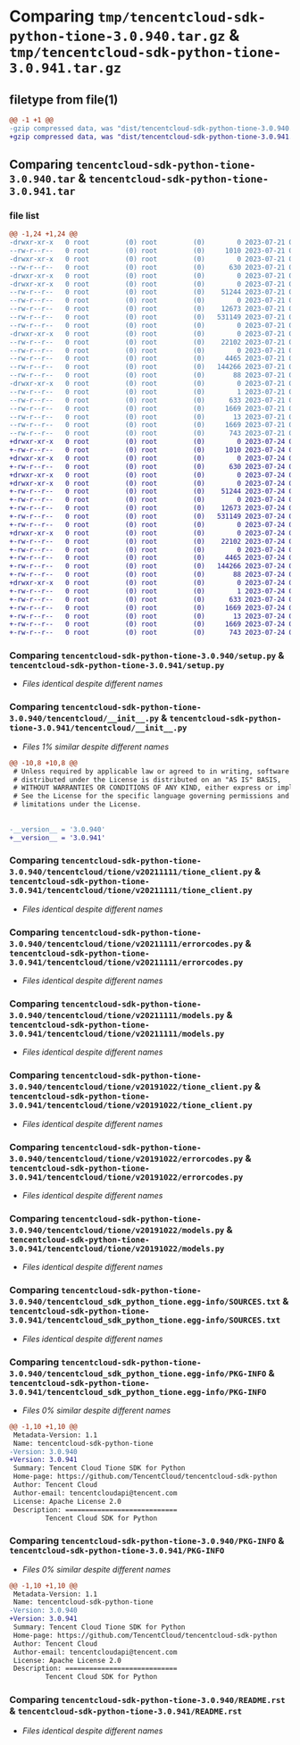# Comparing `tmp/tencentcloud-sdk-python-tione-3.0.940.tar.gz` & `tmp/tencentcloud-sdk-python-tione-3.0.941.tar.gz`

## filetype from file(1)

```diff
@@ -1 +1 @@
-gzip compressed data, was "dist/tencentcloud-sdk-python-tione-3.0.940.tar", last modified: Fri Jul 21 00:51:45 2023, max compression
+gzip compressed data, was "dist/tencentcloud-sdk-python-tione-3.0.941.tar", last modified: Mon Jul 24 00:46:18 2023, max compression
```

## Comparing `tencentcloud-sdk-python-tione-3.0.940.tar` & `tencentcloud-sdk-python-tione-3.0.941.tar`

### file list

```diff
@@ -1,24 +1,24 @@
-drwxr-xr-x   0 root         (0) root         (0)        0 2023-07-21 00:51:45.000000 tencentcloud-sdk-python-tione-3.0.940/
--rw-r--r--   0 root         (0) root         (0)     1010 2023-07-21 00:51:45.000000 tencentcloud-sdk-python-tione-3.0.940/setup.py
-drwxr-xr-x   0 root         (0) root         (0)        0 2023-07-21 00:51:45.000000 tencentcloud-sdk-python-tione-3.0.940/tencentcloud/
--rw-r--r--   0 root         (0) root         (0)      630 2023-07-21 00:51:45.000000 tencentcloud-sdk-python-tione-3.0.940/tencentcloud/__init__.py
-drwxr-xr-x   0 root         (0) root         (0)        0 2023-07-21 00:51:45.000000 tencentcloud-sdk-python-tione-3.0.940/tencentcloud/tione/
-drwxr-xr-x   0 root         (0) root         (0)        0 2023-07-21 00:51:45.000000 tencentcloud-sdk-python-tione-3.0.940/tencentcloud/tione/v20211111/
--rw-r--r--   0 root         (0) root         (0)    51244 2023-07-21 00:51:45.000000 tencentcloud-sdk-python-tione-3.0.940/tencentcloud/tione/v20211111/tione_client.py
--rw-r--r--   0 root         (0) root         (0)        0 2023-07-21 00:51:45.000000 tencentcloud-sdk-python-tione-3.0.940/tencentcloud/tione/v20211111/__init__.py
--rw-r--r--   0 root         (0) root         (0)    12673 2023-07-21 00:51:45.000000 tencentcloud-sdk-python-tione-3.0.940/tencentcloud/tione/v20211111/errorcodes.py
--rw-r--r--   0 root         (0) root         (0)   531149 2023-07-21 00:51:45.000000 tencentcloud-sdk-python-tione-3.0.940/tencentcloud/tione/v20211111/models.py
--rw-r--r--   0 root         (0) root         (0)        0 2023-07-21 00:51:45.000000 tencentcloud-sdk-python-tione-3.0.940/tencentcloud/tione/__init__.py
-drwxr-xr-x   0 root         (0) root         (0)        0 2023-07-21 00:51:45.000000 tencentcloud-sdk-python-tione-3.0.940/tencentcloud/tione/v20191022/
--rw-r--r--   0 root         (0) root         (0)    22102 2023-07-21 00:51:45.000000 tencentcloud-sdk-python-tione-3.0.940/tencentcloud/tione/v20191022/tione_client.py
--rw-r--r--   0 root         (0) root         (0)        0 2023-07-21 00:51:45.000000 tencentcloud-sdk-python-tione-3.0.940/tencentcloud/tione/v20191022/__init__.py
--rw-r--r--   0 root         (0) root         (0)     4465 2023-07-21 00:51:45.000000 tencentcloud-sdk-python-tione-3.0.940/tencentcloud/tione/v20191022/errorcodes.py
--rw-r--r--   0 root         (0) root         (0)   144266 2023-07-21 00:51:45.000000 tencentcloud-sdk-python-tione-3.0.940/tencentcloud/tione/v20191022/models.py
--rw-r--r--   0 root         (0) root         (0)       88 2023-07-21 00:51:45.000000 tencentcloud-sdk-python-tione-3.0.940/setup.cfg
-drwxr-xr-x   0 root         (0) root         (0)        0 2023-07-21 00:51:45.000000 tencentcloud-sdk-python-tione-3.0.940/tencentcloud_sdk_python_tione.egg-info/
--rw-r--r--   0 root         (0) root         (0)        1 2023-07-21 00:51:45.000000 tencentcloud-sdk-python-tione-3.0.940/tencentcloud_sdk_python_tione.egg-info/dependency_links.txt
--rw-r--r--   0 root         (0) root         (0)      633 2023-07-21 00:51:45.000000 tencentcloud-sdk-python-tione-3.0.940/tencentcloud_sdk_python_tione.egg-info/SOURCES.txt
--rw-r--r--   0 root         (0) root         (0)     1669 2023-07-21 00:51:45.000000 tencentcloud-sdk-python-tione-3.0.940/tencentcloud_sdk_python_tione.egg-info/PKG-INFO
--rw-r--r--   0 root         (0) root         (0)       13 2023-07-21 00:51:45.000000 tencentcloud-sdk-python-tione-3.0.940/tencentcloud_sdk_python_tione.egg-info/top_level.txt
--rw-r--r--   0 root         (0) root         (0)     1669 2023-07-21 00:51:45.000000 tencentcloud-sdk-python-tione-3.0.940/PKG-INFO
--rw-r--r--   0 root         (0) root         (0)      743 2023-07-21 00:51:45.000000 tencentcloud-sdk-python-tione-3.0.940/README.rst
+drwxr-xr-x   0 root         (0) root         (0)        0 2023-07-24 00:46:18.000000 tencentcloud-sdk-python-tione-3.0.941/
+-rw-r--r--   0 root         (0) root         (0)     1010 2023-07-24 00:46:18.000000 tencentcloud-sdk-python-tione-3.0.941/setup.py
+drwxr-xr-x   0 root         (0) root         (0)        0 2023-07-24 00:46:18.000000 tencentcloud-sdk-python-tione-3.0.941/tencentcloud/
+-rw-r--r--   0 root         (0) root         (0)      630 2023-07-24 00:46:18.000000 tencentcloud-sdk-python-tione-3.0.941/tencentcloud/__init__.py
+drwxr-xr-x   0 root         (0) root         (0)        0 2023-07-24 00:46:18.000000 tencentcloud-sdk-python-tione-3.0.941/tencentcloud/tione/
+drwxr-xr-x   0 root         (0) root         (0)        0 2023-07-24 00:46:18.000000 tencentcloud-sdk-python-tione-3.0.941/tencentcloud/tione/v20211111/
+-rw-r--r--   0 root         (0) root         (0)    51244 2023-07-24 00:46:18.000000 tencentcloud-sdk-python-tione-3.0.941/tencentcloud/tione/v20211111/tione_client.py
+-rw-r--r--   0 root         (0) root         (0)        0 2023-07-24 00:46:18.000000 tencentcloud-sdk-python-tione-3.0.941/tencentcloud/tione/v20211111/__init__.py
+-rw-r--r--   0 root         (0) root         (0)    12673 2023-07-24 00:46:18.000000 tencentcloud-sdk-python-tione-3.0.941/tencentcloud/tione/v20211111/errorcodes.py
+-rw-r--r--   0 root         (0) root         (0)   531149 2023-07-24 00:46:18.000000 tencentcloud-sdk-python-tione-3.0.941/tencentcloud/tione/v20211111/models.py
+-rw-r--r--   0 root         (0) root         (0)        0 2023-07-24 00:46:18.000000 tencentcloud-sdk-python-tione-3.0.941/tencentcloud/tione/__init__.py
+drwxr-xr-x   0 root         (0) root         (0)        0 2023-07-24 00:46:18.000000 tencentcloud-sdk-python-tione-3.0.941/tencentcloud/tione/v20191022/
+-rw-r--r--   0 root         (0) root         (0)    22102 2023-07-24 00:46:18.000000 tencentcloud-sdk-python-tione-3.0.941/tencentcloud/tione/v20191022/tione_client.py
+-rw-r--r--   0 root         (0) root         (0)        0 2023-07-24 00:46:18.000000 tencentcloud-sdk-python-tione-3.0.941/tencentcloud/tione/v20191022/__init__.py
+-rw-r--r--   0 root         (0) root         (0)     4465 2023-07-24 00:46:18.000000 tencentcloud-sdk-python-tione-3.0.941/tencentcloud/tione/v20191022/errorcodes.py
+-rw-r--r--   0 root         (0) root         (0)   144266 2023-07-24 00:46:18.000000 tencentcloud-sdk-python-tione-3.0.941/tencentcloud/tione/v20191022/models.py
+-rw-r--r--   0 root         (0) root         (0)       88 2023-07-24 00:46:18.000000 tencentcloud-sdk-python-tione-3.0.941/setup.cfg
+drwxr-xr-x   0 root         (0) root         (0)        0 2023-07-24 00:46:18.000000 tencentcloud-sdk-python-tione-3.0.941/tencentcloud_sdk_python_tione.egg-info/
+-rw-r--r--   0 root         (0) root         (0)        1 2023-07-24 00:46:18.000000 tencentcloud-sdk-python-tione-3.0.941/tencentcloud_sdk_python_tione.egg-info/dependency_links.txt
+-rw-r--r--   0 root         (0) root         (0)      633 2023-07-24 00:46:18.000000 tencentcloud-sdk-python-tione-3.0.941/tencentcloud_sdk_python_tione.egg-info/SOURCES.txt
+-rw-r--r--   0 root         (0) root         (0)     1669 2023-07-24 00:46:18.000000 tencentcloud-sdk-python-tione-3.0.941/tencentcloud_sdk_python_tione.egg-info/PKG-INFO
+-rw-r--r--   0 root         (0) root         (0)       13 2023-07-24 00:46:18.000000 tencentcloud-sdk-python-tione-3.0.941/tencentcloud_sdk_python_tione.egg-info/top_level.txt
+-rw-r--r--   0 root         (0) root         (0)     1669 2023-07-24 00:46:18.000000 tencentcloud-sdk-python-tione-3.0.941/PKG-INFO
+-rw-r--r--   0 root         (0) root         (0)      743 2023-07-24 00:46:18.000000 tencentcloud-sdk-python-tione-3.0.941/README.rst
```

### Comparing `tencentcloud-sdk-python-tione-3.0.940/setup.py` & `tencentcloud-sdk-python-tione-3.0.941/setup.py`

 * *Files identical despite different names*

### Comparing `tencentcloud-sdk-python-tione-3.0.940/tencentcloud/__init__.py` & `tencentcloud-sdk-python-tione-3.0.941/tencentcloud/__init__.py`

 * *Files 1% similar despite different names*

```diff
@@ -10,8 +10,8 @@
 # Unless required by applicable law or agreed to in writing, software
 # distributed under the License is distributed on an "AS IS" BASIS,
 # WITHOUT WARRANTIES OR CONDITIONS OF ANY KIND, either express or implied.
 # See the License for the specific language governing permissions and
 # limitations under the License.
 
 
-__version__ = '3.0.940'
+__version__ = '3.0.941'
```

### Comparing `tencentcloud-sdk-python-tione-3.0.940/tencentcloud/tione/v20211111/tione_client.py` & `tencentcloud-sdk-python-tione-3.0.941/tencentcloud/tione/v20211111/tione_client.py`

 * *Files identical despite different names*

### Comparing `tencentcloud-sdk-python-tione-3.0.940/tencentcloud/tione/v20211111/errorcodes.py` & `tencentcloud-sdk-python-tione-3.0.941/tencentcloud/tione/v20211111/errorcodes.py`

 * *Files identical despite different names*

### Comparing `tencentcloud-sdk-python-tione-3.0.940/tencentcloud/tione/v20211111/models.py` & `tencentcloud-sdk-python-tione-3.0.941/tencentcloud/tione/v20211111/models.py`

 * *Files identical despite different names*

### Comparing `tencentcloud-sdk-python-tione-3.0.940/tencentcloud/tione/v20191022/tione_client.py` & `tencentcloud-sdk-python-tione-3.0.941/tencentcloud/tione/v20191022/tione_client.py`

 * *Files identical despite different names*

### Comparing `tencentcloud-sdk-python-tione-3.0.940/tencentcloud/tione/v20191022/errorcodes.py` & `tencentcloud-sdk-python-tione-3.0.941/tencentcloud/tione/v20191022/errorcodes.py`

 * *Files identical despite different names*

### Comparing `tencentcloud-sdk-python-tione-3.0.940/tencentcloud/tione/v20191022/models.py` & `tencentcloud-sdk-python-tione-3.0.941/tencentcloud/tione/v20191022/models.py`

 * *Files identical despite different names*

### Comparing `tencentcloud-sdk-python-tione-3.0.940/tencentcloud_sdk_python_tione.egg-info/SOURCES.txt` & `tencentcloud-sdk-python-tione-3.0.941/tencentcloud_sdk_python_tione.egg-info/SOURCES.txt`

 * *Files identical despite different names*

### Comparing `tencentcloud-sdk-python-tione-3.0.940/tencentcloud_sdk_python_tione.egg-info/PKG-INFO` & `tencentcloud-sdk-python-tione-3.0.941/tencentcloud_sdk_python_tione.egg-info/PKG-INFO`

 * *Files 0% similar despite different names*

```diff
@@ -1,10 +1,10 @@
 Metadata-Version: 1.1
 Name: tencentcloud-sdk-python-tione
-Version: 3.0.940
+Version: 3.0.941
 Summary: Tencent Cloud Tione SDK for Python
 Home-page: https://github.com/TencentCloud/tencentcloud-sdk-python
 Author: Tencent Cloud
 Author-email: tencentcloudapi@tencent.com
 License: Apache License 2.0
 Description: ============================
         Tencent Cloud SDK for Python
```

### Comparing `tencentcloud-sdk-python-tione-3.0.940/PKG-INFO` & `tencentcloud-sdk-python-tione-3.0.941/PKG-INFO`

 * *Files 0% similar despite different names*

```diff
@@ -1,10 +1,10 @@
 Metadata-Version: 1.1
 Name: tencentcloud-sdk-python-tione
-Version: 3.0.940
+Version: 3.0.941
 Summary: Tencent Cloud Tione SDK for Python
 Home-page: https://github.com/TencentCloud/tencentcloud-sdk-python
 Author: Tencent Cloud
 Author-email: tencentcloudapi@tencent.com
 License: Apache License 2.0
 Description: ============================
         Tencent Cloud SDK for Python
```

### Comparing `tencentcloud-sdk-python-tione-3.0.940/README.rst` & `tencentcloud-sdk-python-tione-3.0.941/README.rst`

 * *Files identical despite different names*

